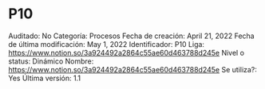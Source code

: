 # P10

Auditado: No
Categoría: Procesos
Fecha de creación: April 21, 2022
Fecha de última modificación: May 1, 2022
Identificador: P10
Liga: https://www.notion.so/3a924492a2864c55ae60d463788d245e 
Nivel o status: Dinámico
Nombre: https://www.notion.so/3a924492a2864c55ae60d463788d245e 
Se utiliza?: Yes
Última versión: 1.1